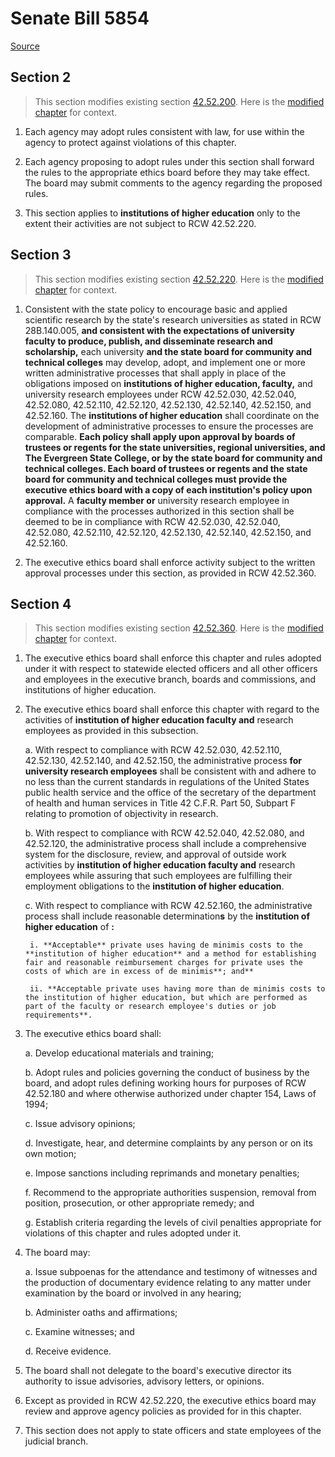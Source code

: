 # Senate Bill 5854

[Source](http://lawfilesext.leg.wa.gov/biennium/2021-22/Xml/Bills/Senate%20Bills/5854.xml)
## Section 2
> This section modifies existing section [42.52.200](/rcw/42_public_officers_and_agencies/42.52_ethics_in_public_service.md). Here is the [modified chapter](rcw/42_public_officers_and_agencies/42.52_ethics_in_public_service.md) for context.

1. Each agency may adopt rules consistent with law, for use within the agency to protect against violations of this chapter.

2. Each agency proposing to adopt rules under this section shall forward the rules to the appropriate ethics board before they may take effect. The board may submit comments to the agency regarding the proposed rules.

3. This section applies to **institutions of higher education** only to the extent their activities are not subject to RCW 42.52.220.


## Section 3
> This section modifies existing section [42.52.220](/rcw/42_public_officers_and_agencies/42.52_ethics_in_public_service.md). Here is the [modified chapter](rcw/42_public_officers_and_agencies/42.52_ethics_in_public_service.md) for context.

1. Consistent with the state policy to encourage basic and applied scientific research by the state's research universities as stated in RCW 28B.140.005, **and consistent with the expectations of university faculty to produce, publish, and disseminate research and scholarship,** each university **and the state board for community and technical colleges** may develop, adopt, and implement one or more written administrative processes that shall apply in place of the obligations imposed on **institutions of higher education, faculty,** and university research employees under RCW 42.52.030, 42.52.040, 42.52.080, 42.52.110, 42.52.120, 42.52.130, 42.52.140, 42.52.150, and 42.52.160. The **institutions of higher education** shall coordinate on the development of administrative processes to ensure the processes are comparable. **Each policy shall apply upon approval by boards of trustees or regents for the state universities, regional universities, and The Evergreen State College, or by the state board for community and technical colleges. Each board of trustees or regents and the state board for community and technical colleges must provide the executive ethics board with a copy of each institution's policy upon approval.** A **faculty member or** university research employee in compliance with the processes authorized in this section shall be deemed to be in compliance with RCW 42.52.030, 42.52.040, 42.52.080, 42.52.110, 42.52.120, 42.52.130, 42.52.140, 42.52.150, and 42.52.160.

2. The executive ethics board shall enforce activity subject to the written approval processes under this section, as provided in RCW 42.52.360.


## Section 4
> This section modifies existing section [42.52.360](/rcw/42_public_officers_and_agencies/42.52_ethics_in_public_service.md). Here is the [modified chapter](rcw/42_public_officers_and_agencies/42.52_ethics_in_public_service.md) for context.

1. The executive ethics board shall enforce this chapter and rules adopted under it with respect to statewide elected officers and all other officers and employees in the executive branch, boards and commissions, and institutions of higher education.

2. The executive ethics board shall enforce this chapter with regard to the activities of **institution of higher education faculty and** research employees as provided in this subsection.

    a. With respect to compliance with RCW 42.52.030, 42.52.110, 42.52.130, 42.52.140, and 42.52.150, the administrative process **for university research employees** shall be consistent with and adhere to no less than the current standards in regulations of the United States public health service and the office of the secretary of the department of health and human services in Title 42 C.F.R. Part 50, Subpart F relating to promotion of objectivity in research.

    b. With respect to compliance with RCW 42.52.040, 42.52.080, and 42.52.120, the administrative process shall include a comprehensive system for the disclosure, review, and approval of outside work activities by **institution of higher education faculty and** research employees while assuring that such employees are fulfilling their employment obligations to the **institution of higher education**.

    c. With respect to compliance with RCW 42.52.160, the administrative process shall include  reasonable determination**s** by the **institution of higher education** of **:**

        i. **Acceptable** private uses having de minimis costs to the **institution of higher education** and a method for establishing fair and reasonable reimbursement charges for private uses the costs of which are in excess of de minimis**; and**

        ii. **Acceptable private uses having more than de minimis costs to the institution of higher education, but which are performed as part of the faculty or research employee's duties or job requirements**.

3. The executive ethics board shall:

    a. Develop educational materials and training;

    b. Adopt rules and policies governing the conduct of business by the board, and adopt rules defining working hours for purposes of RCW 42.52.180 and where otherwise authorized under chapter 154, Laws of 1994;

    c. Issue advisory opinions;

    d. Investigate, hear, and determine complaints by any person or on its own motion;

    e. Impose sanctions including reprimands and monetary penalties;

    f. Recommend to the appropriate authorities suspension, removal from position, prosecution, or other appropriate remedy; and

    g. Establish criteria regarding the levels of civil penalties appropriate for violations of this chapter and rules adopted under it.

4. The board may:

    a. Issue subpoenas for the attendance and testimony of witnesses and the production of documentary evidence relating to any matter under examination by the board or involved in any hearing;

    b. Administer oaths and affirmations;

    c. Examine witnesses; and

    d. Receive evidence.

5. The board shall not delegate to the board's executive director its authority to issue advisories, advisory letters, or opinions.

6. Except as provided in RCW 42.52.220, the executive ethics board may review and approve agency policies as provided for in this chapter.

7. This section does not apply to state officers and state employees of the judicial branch.

